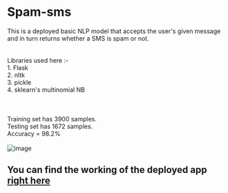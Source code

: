 # Spam-sms
This is a deployed basic NLP model that accepts the user's given message and in turn returns whether a SMS is spam or not.<br><br><br>
Libraries used here :-<br>
                1. Flask<br>
                2. nltk<br>
                3. pickle<br>
                4. sklearn's multinomial NB<br><br><br><br>
Training set has 3900 samples.<br>
Testing set has 1672 samples.<br>
Accuracy = 98.2%<br><br>
![image](https://user-images.githubusercontent.com/75354390/114501268-49d15a00-9c47-11eb-839f-d2621a25e992.png)


## You can find the working of the deployed app [right here](https://detectspamsms.herokuapp.com/)



